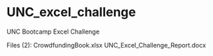 # UNC_excel_challenge
UNC Bootcamp Excel Challenge

Files (2):
CrowdfundingBook.xlsx
UNC_Excel_Challenge_Report.docx